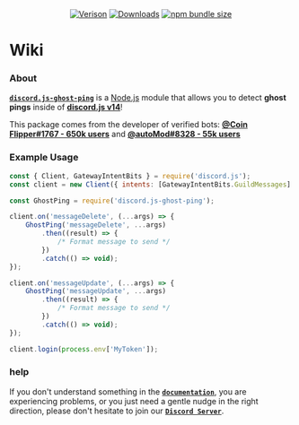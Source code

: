 <div align='center' >
	<a href='https://npmjs.com/package/discord.js-ghost-ping'><img src='https://img.shields.io/npm/v/discord.js-ghost-ping.svg?maxAge=3600' alt='Verison' ></a>
	<a href='https://npmjs.com/package/discord.js-ghost-ping'><img src='https://img.shields.io/npm/dt/discord.js-ghost-ping.svg?maxAge=3600' alt='Downloads' ></a>
	<a href='https://npmjs.com/package/discord.js-ghost-ping'><img src='https://img.shields.io/bundlephobia/minzip/discord.js-ghost-ping.svg?maxAge=3600' alt='npm bundle size'></a>
</div>

# **Wiki**

### **About**

[**`discord.js-ghost-ping`**](https://npmjs.com/package/discord.js-ghost-ping) is a [Node.js](https://nodejs.org/en/) module that allows you to detect **ghost pings** inside of [**discord.js v14**](https://www.npmjs.com/package/discord.js)!

This package comes from the developer of verified bots: [**@Coin Flipper#1767 - 650k users**](https://discord.com/api/oauth2/authorize?client_id=668850031012610050&permissions=388160&scope=bot%20applications.commands) and [**@autoMod#8328 - 55k users**](https://automod.liamskinner.co.uk/invite)

### Example Usage

```js
const { Client, GatewayIntentBits } = require('discord.js');
const client = new Client({ intents: [GatewayIntentBits.GuildMessages] });

const GhostPing = require('discord.js-ghost-ping');

client.on('messageDelete', (...args) => {
	GhostPing('messageDelete', ...args)
		.then((result) => {
			/* Format message to send */
		})
		.catch(() => void);
});

client.on('messageUpdate', (...args) => {
	GhostPing('messageUpdate', ...args)
		.then((result) => {
			/* Format message to send */
		})
		.catch(() => void);
});

client.login(process.env['MyToken']);
```

### help

If you don't understand something in the [**`documentation`**](https://github.com/ThatsLiamS/discord.js-ghost-ping/wiki), you are experiencing problems, or you just need a gentle nudge in the right direction, please don't hesitate to join our [**`Discord Server`**](https://discord.gg/2je9aJynqt).
